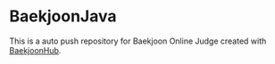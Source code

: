 # BaekjoonJava
This is a auto push repository for Baekjoon Online Judge created with [BaekjoonHub](https://github.com/BaekjoonHub/BaekjoonHub).
